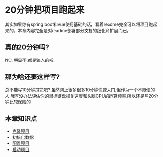# 20分钟把项目跑起来
其实如果你有spring boot和vue使用基础的话，看着readme完全可以将项目跑起来的，本章内容完全是对readme部署部分文档的细化和扩展而已。
## 真的20分钟吗?
NO, 明显不,都是骗人的啦.

## 那为啥还要这样写?
总不能写10分钟跑完吧? 虽然网上很多很多10分钟快速入门,但作为一个不随便的人,我可没办法评估你的鼠标键盘操作速度和头脑CPU的运算频率,所以还是写20分钟比较保险的

## 本章知识点
- [克隆项目](./clone.md)
- [初始化数据](./initDb.md)
- [配置项目](./config.md)
- [启动项目](./startup.md)